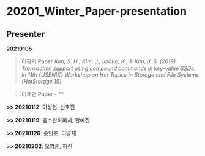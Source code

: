 # 20201_Winter_Paper-presentation

## Presenter
**20210105**
> 이광희 Paper
  *Kim, S. H., Kim, J., Jeong, K., & Kim, J. S. (2019). Transaction support using compound commands in key-value SSDs.
  In 11th {USENIX} Workshop on Hot Topics in Storage and File Systems (HotStorage 19).*

> 이제연 Paper - **

**>> 20210112**: 이성현, 신호진

**>> 20210119**: 촘소판하피치, 한예진

**>> 20210126**: 송인호, 이영재

**>> 20210202**: 오명훈, 허진
